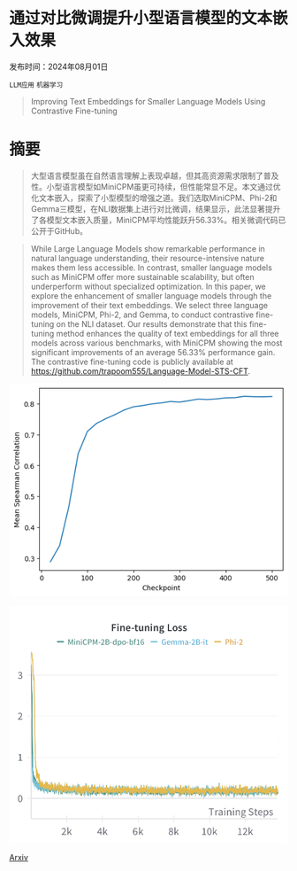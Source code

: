 # 通过对比微调提升小型语言模型的文本嵌入效果

发布时间：2024年08月01日

`LLM应用` `机器学习`

> Improving Text Embeddings for Smaller Language Models Using Contrastive Fine-tuning

# 摘要

> 大型语言模型虽在自然语言理解上表现卓越，但其高资源需求限制了普及性。小型语言模型如MiniCPM虽更可持续，但性能常显不足。本文通过优化文本嵌入，探索了小型模型的增强之道。我们选取MiniCPM、Phi-2和Gemma三模型，在NLI数据集上进行对比微调，结果显示，此法显著提升了各模型文本嵌入质量，MiniCPM平均性能跃升56.33%。相关微调代码已公开于GitHub。

> While Large Language Models show remarkable performance in natural language understanding, their resource-intensive nature makes them less accessible. In contrast, smaller language models such as MiniCPM offer more sustainable scalability, but often underperform without specialized optimization. In this paper, we explore the enhancement of smaller language models through the improvement of their text embeddings. We select three language models, MiniCPM, Phi-2, and Gemma, to conduct contrastive fine-tuning on the NLI dataset. Our results demonstrate that this fine-tuning method enhances the quality of text embeddings for all three models across various benchmarks, with MiniCPM showing the most significant improvements of an average 56.33\% performance gain. The contrastive fine-tuning code is publicly available at https://github.com/trapoom555/Language-Model-STS-CFT.

![通过对比微调提升小型语言模型的文本嵌入效果](../../../paper_images/2408.00690/data_effi.png)

![通过对比微调提升小型语言模型的文本嵌入效果](../../../paper_images/2408.00690/fine_tuning_loss.png)

[Arxiv](https://arxiv.org/abs/2408.00690)